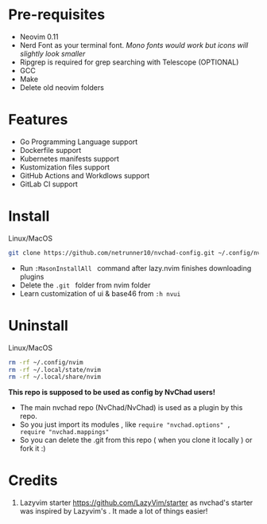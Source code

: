 # Pre-requisites

- Neovim 0.11
- Nerd Font as your terminal font. *Mono fonts would work but icons will slightly look smaller*
- Ripgrep is required for grep searching with Telescope (OPTIONAL)
- GCC
- Make
- Delete old neovim folders

# Features

- Go Programming Language support
- Dockerfile support
- Kubernetes manifests support
- Kustomization files support
- GitHub Actions and Workdlows support
- GitLab CI support

# Install 

Linux/MacOS

```bash
git clone https://github.com/netrunner10/nvchad-config.git ~/.config/nvim && nvim
```

- Run `:MasonInstallAll ` command after lazy.nvim finishes downloading plugins
- Delete the `.git ` folder from nvim folder
- Learn customization of ui & base46 from `:h nvui`

# Uninstall

Linux/MacOS

```bash
rm -rf ~/.config/nvim
rm -rf ~/.local/state/nvim
rm -rf ~/.local/share/nvim
```

**This repo is supposed to be used as config by NvChad users!**

- The main nvchad repo (NvChad/NvChad) is used as a plugin by this repo.
- So you just import its modules , like `require "nvchad.options" , require "nvchad.mappings"`
- So you can delete the .git from this repo ( when you clone it locally ) or fork it :)

# Credits

1) Lazyvim starter https://github.com/LazyVim/starter as nvchad's starter was inspired by Lazyvim's . It made a lot of things easier!

